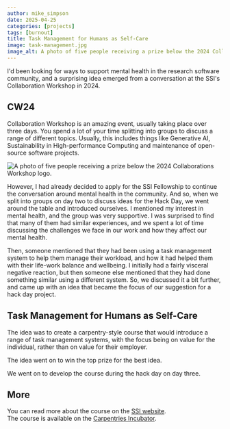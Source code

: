 ```yaml
---
author: mike_simpson
date: 2025-04-25
categories: [projects]
tags: [burnout]
title: Task Management for Humans as Self-Care
image: task-management.jpg
image_alt: A photo of five people receiving a prize below the 2024 Collaborations Workshop logo.
---
```


I'd been looking for ways to support mental health in the research software community,
and a surprising idea emerged from a conversation at the SSI's Collaboration Workshop in 2024.

## CW24

Collaboration Workshop is an amazing event, usually taking place over three days. You spend
a lot of your time splitting into groups to discuss a range of different topics. Usually,
this includes things like Generative AI, Sustainability in High-performance Computing and
maintenance of open-source software projects.

![A photo of five people receiving a prize below the 2024 Collaborations Workshop logo.]({{site.baseurl}}/assets/img/blog/task-management.jpg)

However, I had already decided to apply for the SSI Fellowship to continue the conversation around
mental health in the community. And so, when we split into groups on day two to discuss ideas for
the Hack Day, we went around the table and introduced ourselves. I mentioned my interest in mental health,
and the group was very supportive. I was surprised to find that many of them had similar experiences,
and we spent a lot of time discussing the challenges we face in our work and how they affect our mental health.

Then, someone mentioned that they had been using a task management system to help them manage their workload,
and how it had helped them with their life-work balance and wellbeing. I initially had a fairly visceral negative reaction,
but then someone else mentioned that they had done something similar using a different system. So, we discussed it
a bit further, and came up with an idea that became the focus of our suggestion for a hack day project.

## Task Management for Humans as Self-Care

The idea was to create a carpentry-style course that would introduce a range of task management systems,
with the focus being on value for the individual, rather than on value for their employer.

The idea went on to win the top prize for the best idea.

We went on to develop the course during the hack day on day three.

## More

You can read more about the course on the [SSI website](https://www.software.ac.uk/blog/task-management-humans-self-care).  
The course is available on the [Carpentries Incubator](https://carpentries-incubator.github.io/task-management/aio.html).
